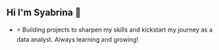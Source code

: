 ## Hi I'm Syabrina 👋


- ⚡ Building projects to sharpen my skills and kickstart my journey as a data analyst. Always learning and growing!

